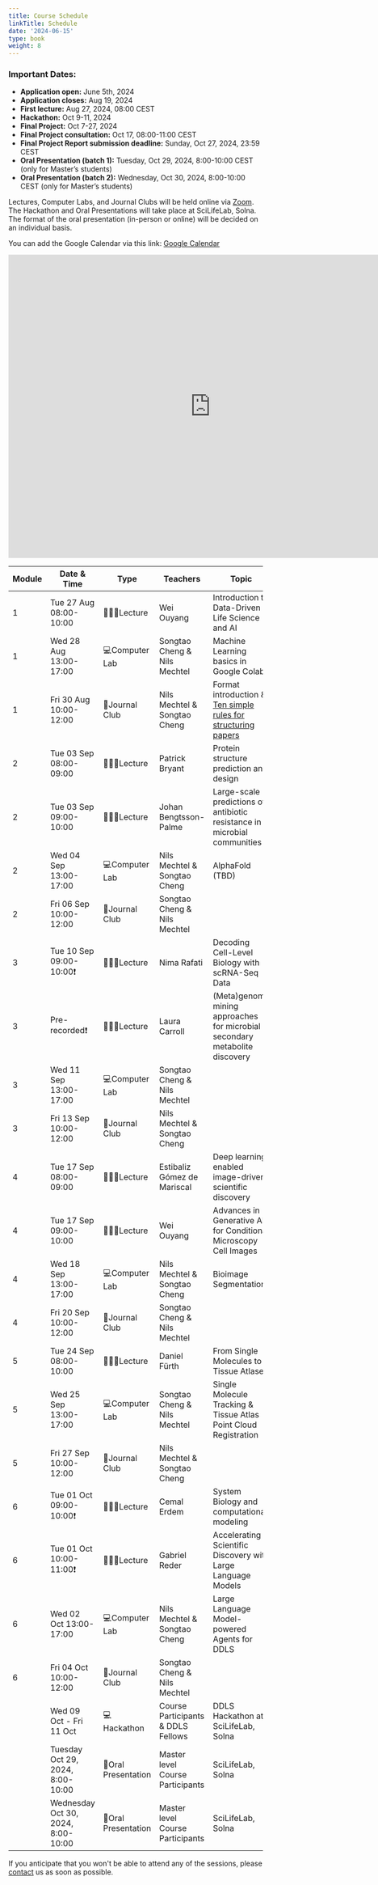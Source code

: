 ```yaml
---
title: Course Schedule
linkTitle: Schedule
date: '2024-06-15'
type: book
weight: 8
---
```

### Important Dates:
- **Application open:** June 5th, 2024
- **Application closes:** Aug 19, 2024
- **First lecture:** Aug 27, 2024, 08:00 CEST
- **Hackathon:** Oct 9-11, 2024
- **Final Project:** Oct 7-27, 2024
- **Final Project consultation:** Oct 17, 08:00-11:00 CEST
- **Final Project Report submission deadline:** Sunday, Oct 27, 2024, 23:59 CEST
- **Oral Presentation (batch 1):** Tuesday, Oct 29, 2024, 8:00-10:00 CEST (only for Master’s students)
- **Oral Presentation (batch 2):** Wednesday, Oct 30, 2024, 8:00-10:00 CEST (only for Master’s students)

Lectures, Computer Labs, and Journal Clubs will be held online via [Zoom](https://kth-se.zoom.us/j/69812177998). The Hackathon and Oral Presentations will take place at SciLifeLab, Solna. The format of the oral presentation (in-person or online) will be decided on an individual basis.

You can add the Google Calendar via this link: [Google Calendar](https://calendar.google.com/calendar/u/0?cid=Y19mMzg5YjdjZTFkZmMxODAxM2E4NjEzNDJlNzQ2OGJhYzc3NmRlNDg3MzE0NTdkMmMwOTA3OTg5NTIyM2Y0ZDIwQGdyb3VwLmNhbGVuZGFyLmdvb2dsZS5jb20)

<!-- Google Calendar Embed -->
<iframe src="https://calendar.google.com/calendar/embed?src=c_f389b7ce1dfc18013a861342e7468bac776de48731457d2c09079895223f4d20%40group.calendar.google.com&ctz=Europe%2FBerlin" style="border: 0" width="800" height="600" frameborder="0" scrolling="no"></iframe>

| Module | Date & Time             | Type          | Teachers                           | Topic                                                                                                                                           |
|--------|-------------------------|---------------|------------------------------------|-------------------------------------------------------------------------------------------------------------------------------------------------|
| 1      | Tue 27 Aug 08:00-10:00  | 🧑🏻‍🏫Lecture     | Wei Ouyang                         | Introduction to Data-Driven Life Science and AI                                                                                                 |
| 1      | Wed 28 Aug 13:00-17:00  | 💻Computer Lab | Songtao Cheng & Nils Mechtel      | Machine Learning basics in Google Colab                                                                                                         |
| 1      | Fri 30 Aug 10:00-12:00  | 💬Journal Club | Nils Mechtel & Songtao Cheng      | Format introduction & [Ten simple rules for structuring papers](https://journals.plos.org/ploscompbiol/article?id=10.1371/journal.pcbi.1005619) |
| 2      | Tue 03 Sep 08:00-09:00  | 🧑🏻‍🏫Lecture     | Patrick Bryant                     | Protein structure prediction and design                                                                                                         |
| 2      | Tue 03 Sep 09:00-10:00  | 🧑🏻‍🏫Lecture     | Johan Bengtsson-Palme              | Large-scale predictions of antibiotic resistance in microbial communities                                                                       |
| 2      | Wed 04 Sep 13:00-17:00  | 💻Computer Lab | Nils Mechtel & Songtao Cheng      | AlphaFold (TBD)                                                                                                                                 |
| 2      | Fri 06 Sep 10:00-12:00  | 💬Journal Club | Songtao Cheng & Nils Mechtel      |                                                                                                                                                 |
| 3      | Tue 10 Sep 09:00-10:00❗️ | 🧑🏻‍🏫Lecture    | Nima Rafati                        | Decoding Cell-Level Biology with scRNA-Seq Data                                                                                                 |
| 3      | Pre-recorded❗️ | 🧑🏻‍🏫Lecture    | Laura Carroll                      | (Meta)genome mining approaches for microbial secondary metabolite discovery                                                                     |
| 3      | Wed 11 Sep 13:00-17:00  | 💻Computer Lab | Songtao Cheng & Nils Mechtel      |                                                                                                                                                 |
| 3      | Fri 13 Sep 10:00-12:00  | 💬Journal Club | Nils Mechtel & Songtao Cheng      |                                                                                                                                                 |
| 4      | Tue 17 Sep 08:00-09:00  | 🧑🏻‍🏫Lecture     | Estibaliz Gómez de Mariscal        | Deep learning enabled image-driven scientific discovery                                                                                         |
| 4      | Tue 17 Sep 09:00-10:00  | 🧑🏻‍🏫Lecture     | Wei Ouyang          | Advances in Generative AI for Conditional Microscopy Cell Images                                                                                |
| 4      | Wed 18 Sep 13:00-17:00  | 💻Computer Lab | Nils Mechtel & Songtao Cheng      | Bioimage Segmentation                                                                                                                           |
| 4      | Fri 20 Sep 10:00-12:00  | 💬Journal Club | Songtao Cheng & Nils Mechtel      |                                                                                                                                                 |
| 5      | Tue 24 Sep 08:00-10:00  | 🧑🏻‍🏫Lecture     | Daniel Fürth                       | From Single Molecules to Tissue Atlases                                                                                                         |  <!-- TODO: Topic needs to be updated -->
| 5      | Wed 25 Sep 13:00-17:00  | 💻Computer Lab | Songtao Cheng & Nils Mechtel      | Single Molecule Tracking & Tissue Atlas Point Cloud Registration                                                                                |
| 5      | Fri 27 Sep 10:00-12:00  | 💬Journal Club | Nils Mechtel & Songtao Cheng      |                                                                                                                                                 |
| 6      | Tue 01 Oct 09:00-10:00❗️ | 🧑🏻‍🏫Lecture    | Cemal Erdem                        | System Biology and computational modeling                                                                                                       |  <!-- TODO: Topic needs to be updated -->
| 6      | Tue 01 Oct 10:00-11:00❗️ | 🧑🏻‍🏫Lecture    | Gabriel Reder                      | Accelerating Scientific Discovery with Large Language Models                                                                                    |
| 6      | Wed 02 Oct 13:00-17:00  | 💻Computer Lab | Nils Mechtel & Songtao Cheng      | Large Language Model-powered Agents for DDLS                                                                                                    |
| 6      | Fri 04 Oct 10:00-12:00  | 💬Journal Club | Songtao Cheng & Nils Mechtel      |                                                                                                                                                 |
|        | Wed 09 Oct - Fri 11 Oct | 💻Hackathon   | Course Participants & DDLS Fellows | DDLS Hackathon at SciLifeLab, Solna                                                                                                             |
|        | Tuesday Oct 29, 2024, 8:00-10:00 | 💬Oral Presentation   | Master level Course Participants | SciLifeLab, Solna |
|        | Wednesday Oct 30, 2024, 8:00-10:00 | 💬Oral Presentation   | Master level Course Participants | SciLifeLab, Solna |

If you anticipate that you won't be able to attend any of the sessions, please [contact](/contact) us as soon as possible.
